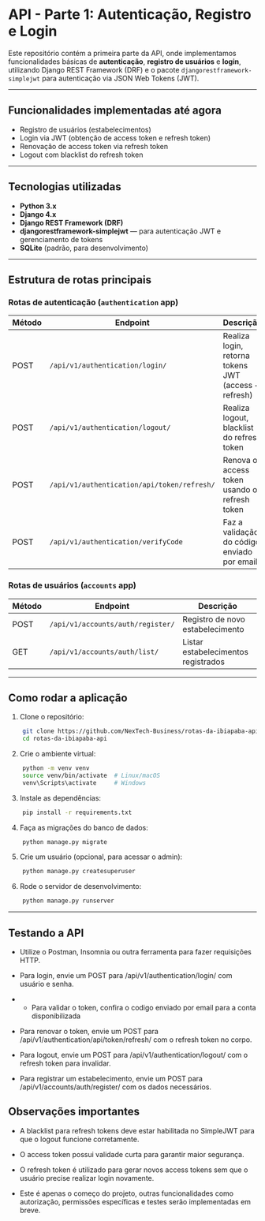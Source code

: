 # API - Parte 1: Autenticação, Registro e Login

Este repositório contém a primeira parte da API, onde implementamos funcionalidades básicas de **autenticação**, **registro de usuários** e **login**, utilizando Django REST Framework (DRF) e o pacote `djangorestframework-simplejwt` para autenticação via JSON Web Tokens (JWT).

---

## Funcionalidades implementadas até agora

- Registro de usuários (estabelecimentos)
- Login via JWT (obtenção de access token e refresh token)
- Renovação de access token via refresh token
- Logout com blacklist do refresh token

---

## Tecnologias utilizadas

- **Python 3.x**
- **Django 4.x**
- **Django REST Framework (DRF)**
- **djangorestframework-simplejwt** — para autenticação JWT e gerenciamento de tokens
- **SQLite** (padrão, para desenvolvimento)

---

## Estrutura de rotas principais

### Rotas de autenticação (`authentication` app)

| Método | Endpoint                                | Descrição                                             |
|--------|----------------------------------------|-------------------------------------------------------|
| POST   | `/api/v1/authentication/login/`        | Realiza login, retorna tokens JWT (access + refresh)  |
| POST   | `/api/v1/authentication/logout/`       | Realiza logout, blacklist do refresh token            |
| POST   | `/api/v1/authentication/api/token/refresh/` | Renova o access token usando o refresh token     |
| POST   | `/api/v1/authentication/verifyCode`    | Faz a validação do código enviado por email

### Rotas de usuários (`accounts` app)

| Método | Endpoint                       | Descrição                      |
|--------|-------------------------------|-------------------------------|
| POST   | `/api/v1/accounts/auth/register/` | Registro de novo estabelecimento |
| GET    | `/api/v1/accounts/auth/list/`     | Listar estabelecimentos registrados |

---

## Como rodar a aplicação

1. Clone o repositório:

```bash
    git clone https://github.com/NexTech-Business/rotas-da-ibiapaba-api.git
    cd rotas-da-ibiapaba-api
```

2. Crie o ambiente virtual:

```bash
    python -m venv venv
    source venv/bin/activate  # Linux/macOS
    venv\Scripts\activate     # Windows
```

3. Instale as dependências:

```bash
    pip install -r requirements.txt
```

4. Faça as migrações do banco de dados:

```bash
    python manage.py migrate
```

5. Crie um usuário (opcional, para acessar o admin):

```bash
    python manage.py createsuperuser
```

6. Rode o servidor de desenvolvimento:
```bash
    python manage.py runserver
```
---
## Testando a API

- Utilize o Postman, Insomnia ou outra ferramenta para fazer requisições HTTP.

- Para login, envie um POST para /api/v1/authentication/login/ com usuário e senha.
  
- - Para validar o token, confira o codigo enviado por email para a conta disponibilizada

- Para renovar o token, envie um POST para /api/v1/authentication/api/token/refresh/ com o refresh token no corpo.

- Para logout, envie um POST para /api/v1/authentication/logout/ com o refresh token para invalidar.

- Para registrar um estabelecimento, envie um POST para /api/v1/accounts/auth/register/ com os dados necessários.

## Observações importantes
- A blacklist para refresh tokens deve estar habilitada no SimpleJWT para que o logout funcione corretamente.

- O access token possui validade curta para garantir maior segurança.

- O refresh token é utilizado para gerar novos access tokens sem que o usuário precise realizar login novamente.

- Este é apenas o começo do projeto, outras funcionalidades como autorização, permissões específicas e testes serão implementadas em breve.
